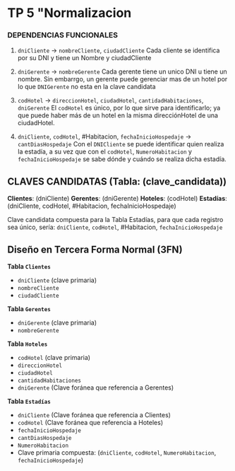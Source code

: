 # TP 5 "Normalizacion

### DEPENDENCIAS FUNCIONALES

1) `dniCliente` -> `nombreCliente`, `ciudadCliente`
    Cada cliente se identifica por su DNI y tiene un Nombre y ciudadCliente

2) `dniGerente` -> `nombreGerente`
    Cada gerente tiene un unico DNI u tiene un nombre. Sin embarrgo, un gerente puede gerenciar mas de un hotel por lo que `DNIGerente` no esta 
    en la clave candidata

3)	`codHotel` → `direccionHotel`, `ciudadHotel`, `cantidadHabitaciones`, `dniGerente`
    El `codHotel` es único, por lo que sirve para identificarlo; ya que puede haber más de un hotel en la misma direcciónHotel de una ciudadHotel.

4)	`dniCliente`, `codHotel`, #Habitacion, `fechaInicioHospedaje` → `cantDiasHospedaje`
    Con el `DNICliente` se puede identificar quien realiza la estadía, a su vez que con el `codHotel`, `NumeroHabitacion` y `fechaInicioHospedaje` se sabe dónde y cuándo se realiza dicha estadía.

## CLAVES CANDIDATAS (Tabla: (clave_candidata))

**Clientes**: (dniCliente)
**Gerentes**: (dniGerente)
**Hoteles**: (codHotel)
**Estadías**: (dniCliente, codHotel, #Habitacion, fechaInicioHospedaje)

Clave candidata compuesta para la Tabla Estadías, para que cada registro sea único, sería:
    `dniCliente`, `codHotel`, #Habitacion, `fechaInicioHospedaje`

## Diseño en Tercera Forma Normal (3FN)

**Tabla `Clientes`**
-   `dniCliente` (clave primaria)
-   `nombreCliente`
-	`ciudadCliente`

**Tabla `Gerentes`**
-	`dniGerente` (clave primaria)
-	`nombreGerente`


**Tabla `Hoteles`**
-	`codHotel` (clave primaria)
-	`direccionHotel`
-	`ciudadHotel`
-	`cantidadHabitaciones`
-	`dniGerente` (Clave foránea que referencia a Gerentes)

**Tabla `Estadías`**
-	`dniCliente` (Clave foránea que referencia a Clientes)
-	`codHotel` (Clave foránea que referencia a Hoteles)
-	`fechaInicioHospedaje`
-	`cantDiasHospedaje` 
-	`NumeroHabitacion`
-	Clave primaria compuesta: (`dniCliente`, `codHotel`, `NumeroHabitacion`, `fechaInicioHospedaje`)
